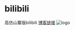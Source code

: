 # bilibili
高仿山寨版bilibili
[博客链接](http://www.jianshu.com/p/aed1a3fe5039)
![logo](http://upload-images.jianshu.io/upload_images/2692232-e28e8fd94a496e5c.png?imageMogr2/auto-orient/strip%7CimageView2/2/w/1240)
